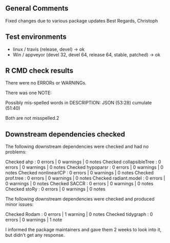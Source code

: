 ## General Comments

Fixed changes due to various package updates
Best Regards, Christoph

## Test environments

* linux / travis (release, devel) -> ok
* Win / appveyor (devel 32, devel 64, release 64, stable, patched) -> ok

## R CMD check results

There were no ERRORs or WARNINGs.

There was one NOTE:

Possibly mis-spelled words in DESCRIPTION:
  JSON (53:28)
  cumulate (51:40)
  
Both are not misspelled.2


## Downstream dependencies checked

The following downstream dependencies were checked and had no problems:

Checked ahp                : 0 errors | 0 warnings | 0 notes
Checked collapsibleTree    : 0 errors | 0 warnings | 0 notes
Checked hypoparsr          : 0 errors | 0 warnings | 0 notes
Checked nonlinearICP       : 0 errors | 0 warnings | 0 notes
Checked prof.tree          : 0 errors | 0 warnings | 0 notes
Checked radiant.model      : 0 errors | 0 warnings | 0 notes
Checked SACCR              : 0 errors | 0 warnings | 0 notes
Checked stoRy              : 0 errors | 0 warnings | 0 notes

The following downstream dependencies were checked and produced minor issues:

Checked Rodam              : 0 errors | 1 warning  | 0 notes
Checked tidygraph          : 0 errors | 0 warnings | 1 note 


I informed the package maintainers and gave them 2 weeks to look into it, but didn't get any response.